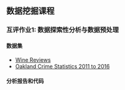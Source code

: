 ## 数据挖掘课程

### 互评作业1: 数据探索性分析与数据预处理

#### 数据集

- [Wine Reviews](https://www.kaggle.com/zynicide/wine-reviews)
- [Oakland Crime Statistics 2011 to 2016](https://www.kaggle.com/cityofoakland/oakland-crime-statistics-2011-to-2016)

#### 分析报告和代码